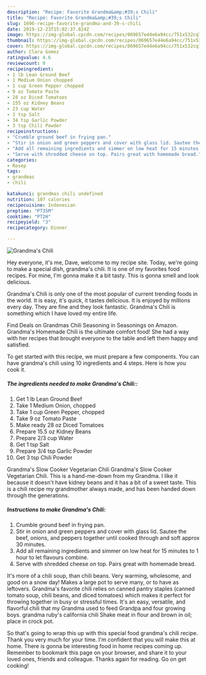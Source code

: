 ```yaml
---
description: "Recipe: Favorite Grandma&amp;#39;s Chili"
title: "Recipe: Favorite Grandma&amp;#39;s Chili"
slug: 1696-recipe-favorite-grandma-and-39-s-chili
date: 2019-12-23T15:02:37.824Z
image: https://img-global.cpcdn.com/recipes/069657e44e6a94cc/751x532cq70/grandmas-chili-recipe-main-photo.jpg
thumbnail: https://img-global.cpcdn.com/recipes/069657e44e6a94cc/751x532cq70/grandmas-chili-recipe-main-photo.jpg
cover: https://img-global.cpcdn.com/recipes/069657e44e6a94cc/751x532cq70/grandmas-chili-recipe-main-photo.jpg
author: Clara Gomez
ratingvalue: 4.6
reviewcount: 9
recipeingredient:
- 1 lb Lean Ground Beef
- 1 Medium Onion chopped
- 1 cup Green Pepper chopped
- 9 oz Tomato Paste
- 28 oz Diced Tomatoes
- 155 oz Kidney Beans
- 23 cup Water
- 1 tsp Salt
- 34 tsp Garlic Powder
- 3 tsp Chili Powder
recipeinstructions:
- "Crumble ground beef in frying pan."
- "Stir in onion and green peppers and cover with glass lid. Sautee the beef, onions, and peppers together until cooked through and soft approx 30 minutes."
- "Add all remaining ingredients and simmer on low heat for 15 minutes to 1 hour to let flavours combine."
- "Serve with shredded cheese on top. Pairs great with homemade bread."
categories:
- Resep
tags:
- grandmas
- chili

katakunci: grandmas chili undefined
nutrition: 107 calories
recipecuisine: Indonesian
preptime: "PT35M"
cooktime: "PT2H"
recipeyield: "3"
recipecategory: Dinner

---
```



![Grandma&#39;s Chili](https://img-global.cpcdn.com/recipes/069657e44e6a94cc/751x532cq70/grandmas-chili-recipe-main-photo.jpg)

Hey everyone, it's me, Dave, welcome to my recipe site. Today, we're going to make a special dish, grandma&#39;s chili. It is one of my favorites food recipes. For mine, I'm gonna make it a bit tasty. This is gonna smell and look delicious.

Grandma&#39;s Chili is only one of the most popular of current trending foods in the world. It is easy, it's quick, it tastes delicious. It is enjoyed by millions every day. They are fine and they look fantastic. Grandma&#39;s Chili is something which I have loved my entire life.

Find Deals on Grandmas Chili Seasoning in Seasonings on Amazon. Grandma&#39;s Homemade Chili is the ultimate comfort food! She had a way with her recipes that brought everyone to the table and left them happy and satisfied.


To get started with this recipe, we must prepare a few components. You can have grandma&#39;s chili using 10 ingredients and 4 steps. Here is how you cook it.

##### The ingredients needed to make Grandma&#39;s Chili::

1. Get 1 lb Lean Ground Beef
1. Take 1 Medium Onion, chopped
1. Take 1 cup Green Pepper, chopped
1. Take 9 oz Tomato Paste
1. Make ready 28 oz Diced Tomatoes
1. Prepare 15.5 oz Kidney Beans
1. Prepare 2/3 cup Water
1. Get 1 tsp Salt
1. Prepare 3/4 tsp Garlic Powder
1. Get 3 tsp Chili Powder


Grandma&#39;s Slow Cooker Vegetarian Chili Grandma&#39;s Slow Cooker Vegetarian Chili. This is a hand-me-down from my Grandma. I like it because it doesn&#39;t have kidney beans and it has a bit of a sweet taste. This is a chili recipe my grandmother always made, and has been handed down through the generations. 

##### Instructions to make Grandma&#39;s Chili:

1. Crumble ground beef in frying pan.
1. Stir in onion and green peppers and cover with glass lid. Sautee the beef, onions, and peppers together until cooked through and soft approx 30 minutes.
1. Add all remaining ingredients and simmer on low heat for 15 minutes to 1 hour to let flavours combine.
1. Serve with shredded cheese on top. Pairs great with homemade bread.


It&#39;s more of a chili soup, than chili beans. Very warming, wholesome, and good on a snow day! Makes a large pot to serve many, or to have as leftovers. Grandma&#39;s favorite chili relies on canned pantry staples (canned tomato soup, chili beans, and diced tomatoes) which makes it perfect for throwing together in busy or stressful times. It&#39;s an easy, versatile, and flavorful chili that my Grandma used to feed Grandpa and four growing boys. grandma ruby&#39;s california chili Shake meat in flour and brown in oil; place in crock pot. 

So that's going to wrap this up with this special food grandma&#39;s chili recipe. Thank you very much for your time. I'm confident that you will make this at home. There is gonna be interesting food in home recipes coming up. Remember to bookmark this page on your browser, and share it to your loved ones, friends and colleague. Thanks again for reading. Go on get cooking!
